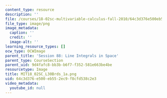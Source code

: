 ```yaml
---
content_type: resource
description: ''
file: /courses/18-02sc-multivariable-calculus-fall-2010/64c3d376e500eb552ec9f8cfd538c2e3_MIT18_02SC_L30Brds_1a.png
file_type: image/png
image_metadata:
  caption: ''
  credit: ''
  image-alt: ''
learning_resource_types: []
ocw_type: OCWImage
parent_title: 'Session 88: Line Integrals in Space'
parent_type: CourseSection
parent_uid: 9d4fafc8-bb3b-b6f7-f352-581e663be4be
resourcetype: Image
title: MIT18_02SC_L30Brds_1a.png
uid: 64c3d376-e500-eb55-2ec9-f8cfd538c2e3
video_metadata:
  youtube_id: null
---
```

